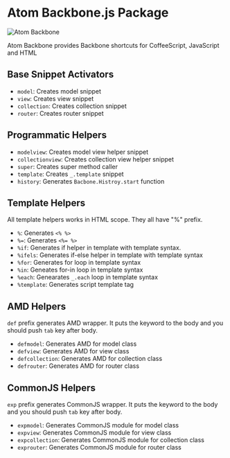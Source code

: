 # Atom Backbone.js Package

![Atom Backbone](https://dl.dropboxusercontent.com/u/20947008/webbox/atom/atom-backbone.gif)

Atom Backbone provides Backbone shortcuts for CoffeeScript, JavaScript and HTML

## Base Snippet Activators

  - `model`: Creates model snippet
  - `view`: Creates view snippet
  - `collection`: Creates collection snippet
  - `router`: Creates router snippet

## Programmatic Helpers

  - `modelview`: Creates model view helper snippet
  - `collectionview`: Creates collection view helper snippet
  - `super`: Creates super method caller
  - `template`: Creates `_.template` snippet
  - `history`: Generates `Bacbone.Histroy.start` function

## Template Helpers

All template helpers works in HTML scope. They all have "%" prefix.

  - `%`: Generates `<% %>`
  - `%=`: Generates `<%= %>`
  - `%if`: Generates if helper in template with template syntax.
  - `%ifels`: Generates if-else helper in template with template syntax
  - `%for`: Generates for loop in template syntax
  - `%in`: Geneates for-in loop in template syntax
  - `%each`: Genearates `_.each` loop in template syntax
  - `%template`: Generates script template tag

## AMD Helpers

`def` prefix generates AMD wrapper. It puts the keyword to the body and
you should push `tab` key after body.

  - `defmodel`: Generates AMD for model class
  - `defview`: Generates AMD for view class
  - `defcollection`: Generates AMD for collection class
  - `defrouter`: Generates AMD for router class

## CommonJS Helpers

`exp` prefix generates CommonJS wrapper. It puts the keyword to the body and
you should push `tab` key after body.

  - `expmodel`: Generates CommonJS module for model class
  - `expview`: Generates CommonJS module for view class
  - `expcollection`: Generates CommonJS module for collection class
  - `exprouter`: Generates CommonJS module for router class
